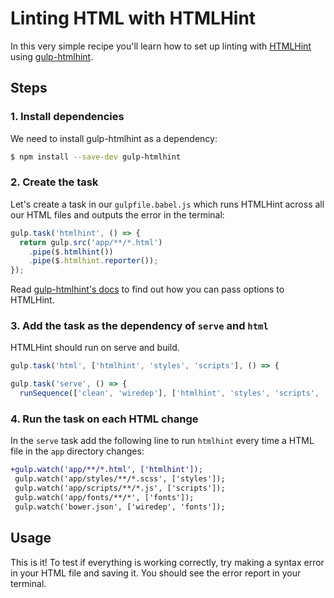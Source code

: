 # Linting HTML with HTMLHint

In this very simple recipe you'll learn how to set up linting with [HTMLHint] using [gulp-htmlhint].

## Steps

### 1. Install dependencies

We need to install gulp-htmlhint as a dependency:

```sh
$ npm install --save-dev gulp-htmlhint
```

### 2. Create the task

Let's create a task in our `gulpfile.babel.js` which runs HTMLHint across all our HTML files and outputs the error in the terminal:

```js
gulp.task('htmlhint', () => {
  return gulp.src('app/**/*.html')
    .pipe($.htmlhint())
    .pipe($.htmlhint.reporter());
});
```

Read [gulp-htmlhint's docs][api] to find out how you can pass options to HTMLHint.

### 3. Add the task as the dependency of `serve` and `html`

HTMLHint should run on serve and build.

```js
gulp.task('html', ['htmlhint', 'styles', 'scripts'], () => {
```

```js
gulp.task('serve', () => {
  runSequence(['clean', 'wiredep'], ['htmlhint', 'styles', 'scripts', 'fonts'], () => {
```

### 4. Run the task on each HTML change

In the `serve` task add the following line to run `htmlhint` every time a HTML file in the `app` directory changes:

```diff
+gulp.watch('app/**/*.html', ['htmlhint']);
 gulp.watch('app/styles/**/*.scss', ['styles']);
 gulp.watch('app/scripts/**/*.js', ['scripts']);
 gulp.watch('app/fonts/**/*', ['fonts']);
 gulp.watch('bower.json', ['wiredep', 'fonts']);
```

## Usage

This is it! To test if everything is working correctly, try making a syntax error in your HTML file and saving it. You should see the error report in your terminal.

[HTMLHint]: http://htmlhint.com/
[gulp-htmlhint]: https://github.com/bezoerb/gulp-htmlhint
[api]: https://github.com/bezoerb/gulp-htmlhint#api
